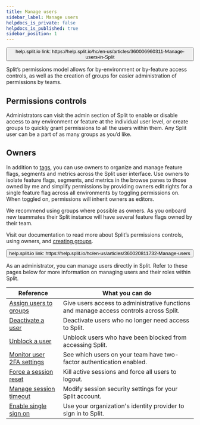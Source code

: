 ```yaml
---
title: Manage users
sidebar_label: Manage users
helpdocs_is_private: false
helpdocs_is_published: true
sidebar_position: 1
---
```


<p>
  <button style={{borderRadius:'8px', border:'1px', fontFamily:'Courier New', fontWeight:'800', textAlign:'left'}}> help.split.io link: https://help.split.io/hc/en-us/articles/360006960311-Manage-users-in-Split </button>
</p>

Split’s permissions model allows for by-environment or by-feature access controls, as well as the creation of groups for easier administration of permissions by teams.

## Permissions controls

Administrators can visit the admin section of Split to enable or disable access to any environment or feature at the individual user level, or create groups to quickly grant permissions to all the users within them. Any Split user can be a part of as many groups as you’d like.

## Owners

In addition to [tags](https://docs.split.io/docs/tags), you can use owners to organize and manage feature flags, segments and metrics across the Split user interface. Use owners to isolate feature flags, segments, and metrics in the browse panes to those owned by me and simplify permissions by providing owners edit rights for a single feature flag across all environments by toggling permissions on. When toggled on, permissions will inherit owners as editors.

We recommend using groups where possible as owners. As you onboard new teammates their Split instance will have several feature flags owned by their team.

Visit our documentation to read more about Split’s permissions controls, using owners, and [creating groups](https://docs.split.io/docs/managing-user-groups).

<p>
  <button style={{borderRadius:'8px', border:'1px', fontFamily:'Courier New', fontWeight:'800', textAlign:'left'}}> help.split.io link: https://help.split.io/hc/en-us/articles/360020811732-Manage-users </button>
</p>

As an administrator, you can manage users directly in Split. Refer to these pages below for more information on managing users and their roles within Split. 
 
| Reference | What you can do | 
| ---- | ---- |
| [Assign users to groups](https://help.split.io/hc/en-us/articles/360020812952) | Give users access to administrative functions and manage access controls across Split. |
| [Deactivate a user](https://help.split.io/hc/en-us/articles/360021065051) | Deactivate users who no longer need access to Split. |
| [Unblock a user](https://help.split.io/hc/en-us/articles/360020813272) | Unblock users who have been blocked from accessing Split. |
| [Monitor user 2FA settings](https://help.split.io/hc/en-us/articles/360020825212) | See which users on your team have two-factor authentication enabled. |
| [Force a session reset](https://help.split.io/hc/en-us/articles/360021077611) | Kill active sessions and force all users to logout. |
| [Manage session timeout](https://help.split.io/hc/en-us/articles/360020825732)| Modify session security settings for your Split account. |
| [Enable single sign on](https://help.split.io/hc/en-us/articles/360021120871)| Use your organization's identity provider to sign in to Split. |

